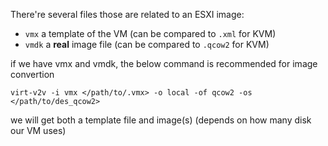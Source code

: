 There're several files those are related to an ESXI image:

- `vmx` a template of the VM (can be compared to `.xml` for KVM) 
- `vmdk` a **real** image file (can be compared to `.qcow2` for KVM) 

if we have vmx and vmdk, the below command is recommended for image convertion

`virt-v2v -i vmx </path/to/.vmx> -o local -of qcow2 -os </path/to/des_qcow2>`

we will get both a template file and image(s) (depends on how many disk our VM uses)
